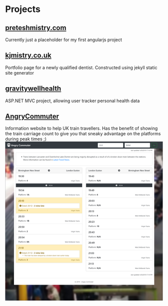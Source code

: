 
# Projects


## [preteshmistry.com](http://www.preteshmistry.com)
Currently just a placeholder for my first angularjs project

## [kjmistry.co.uk](https://kjmistry.co.uk/)
Portfolio page for a newly qualified dentist. Constructed using jekyll static site generator

## [gravitywellhealth](https://healthreading.azurewebsites.net)
ASP.NET MVC project, allowing user tracker personal health data

## [AngryCommuter](https://birchwoodcommuter.azurewebsites.net)
Information website to help UK train travellers. Has the benefit of showing the train carriage count to give you that sneaky advantage on the platforms during peak times ;)
![screenshot](/images/angrycommuter-1.png)
